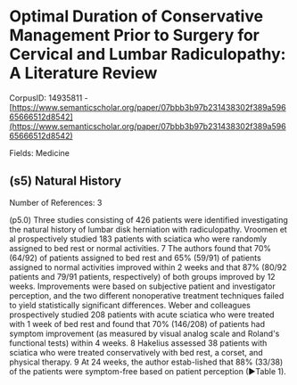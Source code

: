 # Optimal Duration of Conservative Management Prior to Surgery for Cervical and Lumbar Radiculopathy: A Literature Review

CorpusID: 14935811 - [https://www.semanticscholar.org/paper/07bbb3b97b231438302f389a59665666512d8542](https://www.semanticscholar.org/paper/07bbb3b97b231438302f389a59665666512d8542)

Fields: Medicine

## (s5) Natural History
Number of References: 3

(p5.0) Three studies consisting of 426 patients were identified investigating the natural history of lumbar disk herniation with radiculopathy. Vroomen et al prospectively studied 183 patients with sciatica who were randomly assigned to bed rest or normal activities. 7 The authors found that 70% (64/92) of patients assigned to bed rest and 65% (59/91) of patients assigned to normal activities improved within 2 weeks and that 87% (80/92 patients and 79/91 patients, respectively) of both groups improved by 12 weeks. Improvements were based on subjective patient and investigator perception, and the two different nonoperative treatment techniques failed to yield statistically significant differences. Weber and colleagues prospectively studied 208 patients with acute sciatica who were treated with 1 week of bed rest and found that 70% (146/208) of patients had symptom improvement (as measured by visual analog scale and Roland's functional tests) within 4 weeks. 8 Hakelius assessed 38 patients with sciatica who were treated conservatively with bed rest, a corset, and physical therapy. 9 At 24 weeks, the author estab-lished that 88% (33/38) of the patients were symptom-free based on patient perception (►Table 1).
